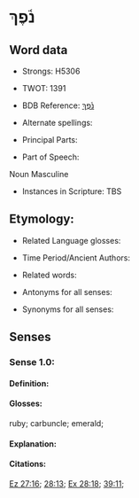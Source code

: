 # נֹ֫פֶךְ

<!-- Status: S2="NeedsEdits" -->
<!-- Lexica used for edits:   -->

## Word data

* Strongs: H5306

* TWOT: 1391

* BDB Reference: [נֹ֫פֶךְ](rc://en/bdb/dict/n.ej.aj)

* Alternate spellings:

* Principal Parts:

* Part of Speech:

Noun Masculine 

* Instances in Scripture: TBS

## Etymology:

* Related Language glosses:

* Time Period/Ancient Authors:

* Related words:

* Antonyms for all senses:

* Synonyms for all senses:

## Senses

### Sense 1.0:

#### Definition:

#### Glosses:

ruby; carbuncle; emerald; 

#### Explanation:

#### Citations:

[Ez 27:16](rc://he/uhb/book/ezk/27/16); [28:13](rc://he/uhb/book/ezk/28/13); [Ex 28:18](rc://he/uhb/book/exo/28/18); [39:11](rc://he/uhb/book/exo/39/11); 

